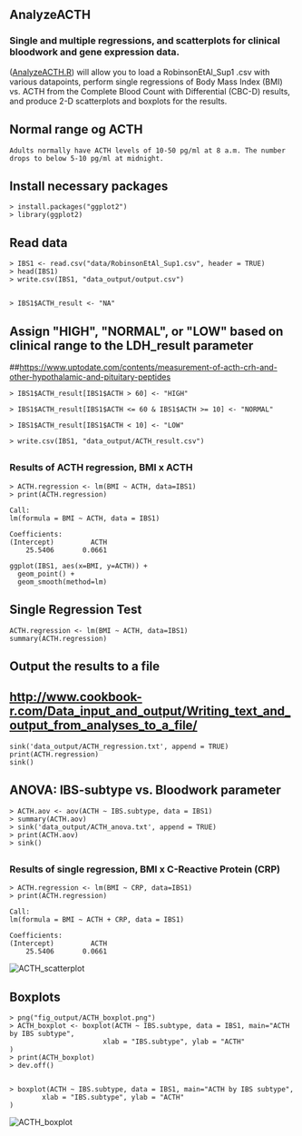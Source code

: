 ## AnalyzeACTH
### Single and multiple regressions, and scatterplots for clinical bloodwork and gene expression data.
([AnalyzeACTH.R](../AnalyzeACTH-master/scripts/AnalyzeACTH.R)) will allow you to load a RobinsonEtAl_Sup1 .csv with various datapoints, perform single regressions of Body Mass Index (BMI) vs. ACTH from the Complete Blood Count with Differential (CBC-D) results, and produce 2-D scatterplots and boxplots for the results. 




## Normal range og ACTH
```
Adults normally have ACTH levels of 10-50 pg/ml at 8 a.m. The number drops to below 5-10 pg/ml at midnight.
```



## Install necessary packages
```
> install.packages("ggplot2")
> library(ggplot2)
```



## Read data
```
> IBS1 <- read.csv("data/RobinsonEtAl_Sup1.csv", header = TRUE)
> head(IBS1)
> write.csv(IBS1, "data_output/output.csv")


> IBS1$ACTH_result <- "NA"
```


## Assign "HIGH", "NORMAL", or "LOW" based on clinical range to the LDH_result parameter
##https://www.uptodate.com/contents/measurement-of-acth-crh-and-other-hypothalamic-and-pituitary-peptides
```
> IBS1$ACTH_result[IBS1$ACTH > 60] <- "HIGH"

> IBS1$ACTH_result[IBS1$ACTH <= 60 & IBS1$ACTH >= 10] <- "NORMAL"

> IBS1$ACTH_result[IBS1$ACTH < 10] <- "LOW"

> write.csv(IBS1, "data_output/ACTH_result.csv")
```


##
### Results of ACTH regression, BMI x ACTH
```
> ACTH.regression <- lm(BMI ~ ACTH, data=IBS1)
> print(ACTH.regression)

Call:
lm(formula = BMI ~ ACTH, data = IBS1)

Coefficients:
(Intercept)         ACTH  
    25.5406       0.0661  
```
```
ggplot(IBS1, aes(x=BMI, y=ACTH)) +
  geom_point() +    
  geom_smooth(method=lm) 
```


## Single Regression Test
```
ACTH.regression <- lm(BMI ~ ACTH, data=IBS1)
summary(ACTH.regression)
```


## Output the results to a file
## http://www.cookbook-r.com/Data_input_and_output/Writing_text_and_output_from_analyses_to_a_file/
```
sink('data_output/ACTH_regression.txt', append = TRUE)
print(ACTH.regression)
sink()
```

##
## ANOVA: IBS-subtype vs. Bloodwork parameter
```
> ACTH.aov <- aov(ACTH ~ IBS.subtype, data = IBS1)
> summary(ACTH.aov)
> sink('data_output/ACTH_anova.txt', append = TRUE)
> print(ACTH.aov)
> sink()

```

##
### Results of single regression, BMI x C-Reactive Protein (CRP)
```
> ACTH.regression <- lm(BMI ~ CRP, data=IBS1)
> print(ACTH.regression)

Call:
lm(formula = BMI ~ ACTH + CRP, data = IBS1)

Coefficients:
(Intercept)         ACTH  
    25.5406       0.0661  

```

![ACTH_scatterplot](../master/fig_output/ACTH_scatterplot.png?sanitize=true)

##
##
## Boxplots
```
> png("fig_output/ACTH_boxplot.png")
> ACTH_boxplot <- boxplot(ACTH ~ IBS.subtype, data = IBS1, main="ACTH by IBS subtype", 
                       xlab = "IBS.subtype", ylab = "ACTH"
)
> print(ACTH_boxplot)
> dev.off()


> boxplot(ACTH ~ IBS.subtype, data = IBS1, main="ACTH by IBS subtype", 
        xlab = "IBS.subtype", ylab = "ACTH"
)

```
![ACTH_boxplot](../master/fig_output/ACTH_boxplot.png?sanitize=true)
